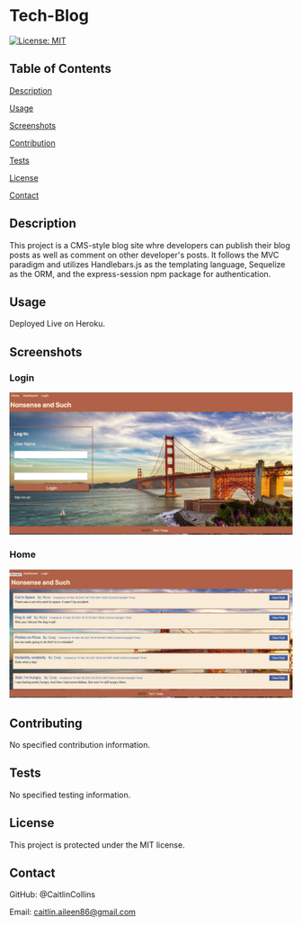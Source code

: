 # Tech-Blog

 [![License: MIT](https://img.shields.io/badge/License-MIT-yellow.svg)](https://opensource.org/licenses/MIT)
   
  ## Table of Contents
  [Description](https://github.com/CaitlinCollins/tech-blog/blob/main/README.md#description)
  
  [Usage](https://github.com/CaitlinCollins/tech-blog/blob/main/README.md#usage)
  
  [Screenshots](https://github.com/CaitlinCollins/tech-blog/blob/main/README.md#screenshots)
  
  [Contribution](https://github.com/CaitlinCollins/tech-blog/blob/main/README.md#contribution)
  
  [Tests](https://github.com/CaitlinCollins/tech-blog/blob/main/README.md#tests)
  
  [License](https://github.com/CaitlinCollins/tech-blog/blob/main/README.md#license)
  
  [Contact](https://github.com/CaitlinCollins/tech-blog/blob/main/README.md#contact)
  
  ## Description
  This project is a CMS-style blog site whre developers can publish their blog posts as well as comment on other developer's posts. It follows the MVC paradigm and   utilizes Handlebars.js as the templating language, Sequelize as the ORM, and the express-session npm package for authentication. 
  
  ## Usage
  Deployed Live on Heroku.
  
  ## Screenshots
  
  ### Login
  ![login](https://github.com/CaitlinCollins/tech-blog/blob/main/public/images/login.png)
  
  ### Home
  ![home](https://github.com/CaitlinCollins/tech-blog/blob/main/public/images/home.png)
  
  ## Contributing
  No specified contribution information. 

  ## Tests
  No specified testing information. 
  
  ## License
  This project is protected under the MIT license.
  ## Contact
  GitHub: @CaitlinCollins

  Email: caitlin.aileen86@gmail.com

